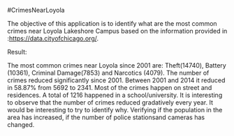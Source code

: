 #CrimesNearLoyola


The objective of this application is to identify what are the 
most common crimes near Loyola Lakeshore Campus 
based on the information provided in :https://data.cityofchicago.org/.

Result:

The most common crimes near Loyola since 2001 are: Theft(14740), Battery (10361), Criminal Damage(7853) and Narcotics (4079).
The number of crimes reduced significantly since 2001. Between 2001 and 2014 it reduced in 58.87% from 5692 to 2341. Most of the crimes happen on street and residences. A total of 1216 happened in a school/university.
It is interesting to observe that the number of crimes reduced gradatively every year. It would be interesting to try to identify why. Verifying if the population in the area has increased, if the number of police stationsand cameras has changed.




